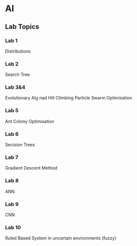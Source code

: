 # AI

## Lab Topics

### Lab 1
Distributions

### Lab 2
Search Tree

### Lab 3&4
Evolutionary Alg nad Hill Climbing
Particle Swarm Optimization

### Lab 5
Ant Colony Optimisation

### Lab 6
Secision Trees

### Lab 7
Gradient Descent Method

### Lab 8
ANN

### Lab 9
CNN

### Lab 10
Ruled Based System in uncertain environments (fuzzy)
